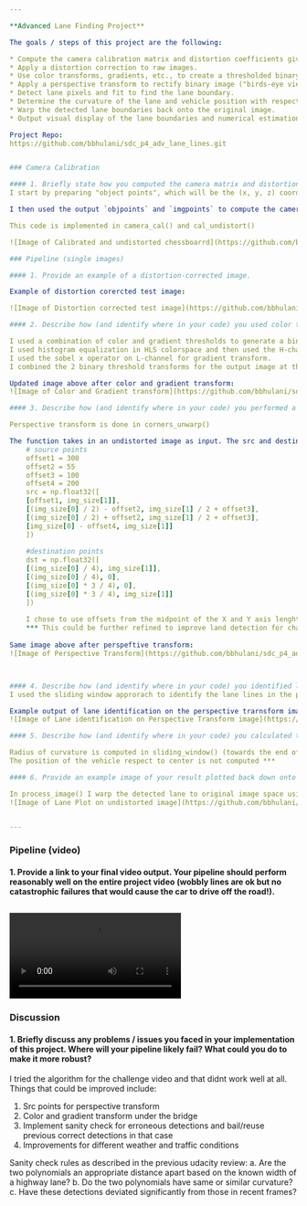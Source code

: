 ```yaml
---

**Advanced Lane Finding Project**

The goals / steps of this project are the following:

* Compute the camera calibration matrix and distortion coefficients given a set of chessboard images.
* Apply a distortion correction to raw images.
* Use color transforms, gradients, etc., to create a thresholded binary image.
* Apply a perspective transform to rectify binary image ("birds-eye view").
* Detect lane pixels and fit to find the lane boundary.
* Determine the curvature of the lane and vehicle position with respect to center.
* Warp the detected lane boundaries back onto the original image.
* Output visual display of the lane boundaries and numerical estimation of lane curvature and vehicle position.

Project Repo: 
https://github.com/bbhulani/sdc_p4_adv_lane_lines.git


### Camera Calibration

#### 1. Briefly state how you computed the camera matrix and distortion coefficients. Provide an example of a distortion corrected calibration image. 
I start by preparing "object points", which will be the (x, y, z) coordinates of the chessboard corners in the world. Here I am assuming the chessboard is fixed on the (x, y) plane at z=0, such that the object points are the same for each calibration image.  Thus, `objp` is just a replicated array of coordinates, and `objpoints` will be appended with a copy of it every time I successfully detect all chessboard corners in a test image.  `imgpoints` will be appended with the (x, y) pixel position of each of the corners in the image plane with each successful chessboard detection.  

I then used the output `objpoints` and `imgpoints` to compute the camera calibration and distortion coefficients using the `cv2.calibrateCamera()` function.  I applied this distortion correction to the test image using the `cv2.undistort()` function and obtained this result: 

This code is implemented in camera_cal() and cal_undistort()

![Image of Calibrated and undistorted chessboarrd](https://github.com/bbhulani/sdc_p4_adv_lane_lines/output_images/cal_undist_chessboard.png)

### Pipeline (single images)

#### 1. Provide an example of a distortion-corrected image. 

Example of distortion corercted test image:

![Image of Distortion corrected test image](https://github.com/bbhulani/sdc_p4_adv_lane_lines/output_images/distortion_corrected_test.png)

#### 2. Describe how (and identify where in your code) you used color transforms, gradients or other methods to create a thresholded binary image.  Provide an example of a binary image result.

I used a combination of color and gradient thresholds to generate a binary image color_gradient().  
I used histogram equalization in HLS colorspace and then used the H-channel to improve detection of lane in low-light conditions. 
I used the sobel x operator on L-channel for gradient transform. 
I combined the 2 binary threshold transforms for the output image at this stage. 

Updated image above after color and gradient transform:
![Image of Color and Gradient transform](https://github.com/bbhulani/sdc_p4_adv_lane_lines/output_images/color_gradient.png)

#### 3. Describe how (and identify where in your code) you performed a perspective transform and provide an example of a transformed image.

Perspective transform is done in corners_unwarp()

The function takes in an undistorted image as input. The src and destination pts are:
    # source points
    offset1 = 300
    offset2 = 55
    offset3 = 100
    offset4 = 200
    src = np.float32([
    [offset1, img_size[1]],
    [(img_size[0] / 2) - offset2, img_size[1] / 2 + offset3],
    [(img_size[0] / 2) + offset2, img_size[1] / 2 + offset3],
    [img_size[0] - offset4, img_size[1]]
    ])
      
    #destination points
    dst = np.float32([
    [(img_size[0] / 4), img_size[1]],
    [(img_size[0] / 4), 0],
    [(img_size[0] * 3 / 4), 0],
    [(img_size[0] * 3 / 4), img_size[1]]
    ])
    
    I chose to use offsets from the midpoint of the X and Y axis lenghts for src points. 
    *** This could be further refined to improve land detection for challenge video. Need more time to do that
    
Same image above after perspeftive transform:
![Image of Perspective Transform](https://github.com/bbhulani/sdc_p4_adv_lane_lines/output_images/perspective_transform.png)



#### 4. Describe how (and identify where in your code) you identified lane-line pixels and fit their positions with a polynomial?
I used the sliding window approrach to identify the lane lines in the perspective transformed image. Once the left lane and right lane pixels are identified I fit the pixels to a second order polynomial using np.polyfit. The left and right lane polynomials are smoothed so as to avoid transient changes in lane detection. 

Example output of lane identification on the perspective trarnsform image:
![Image of Lane identification on Perspective Transform image](https://github.com/bbhulani/sdc_p4_adv_lane_lines/output_images/sliding_window_test6.png)

#### 5. Describe how (and identify where in your code) you calculated the radius of curvature of the lane and the position of the vehicle with respect to center.

Radius of curvature is computed in sliding_window() (towards the end of the function!)
The position of the vehicle respect to center is not computed ***

#### 6. Provide an example image of your result plotted back down onto the road such that the lane area is identified clearly.

In process_image() I warp the detected lane to original image space using inverse perspective matrix (Minv). I then stack that on the undistorted image as show in example below
![Image of Lane Plot on undistorted image](https://github.com/bbhulani/sdc_p4_adv_lane_lines/output_images/lane_plot_test6.png)


---
```


### Pipeline (video)

#### 1. Provide a link to your final video output.  Your pipeline should perform reasonably well on the entire project video (wobbly lines are ok but no catastrophic failures that would cause the car to drive off the road!).

![Project video output](https://github.com/bbhulani/sdc_p4_adv_lane_lines/output_images/project_video_out.mp4)
---

### Discussion

#### 1. Briefly discuss any problems / issues you faced in your implementation of this project.  Where will your pipeline likely fail?  What could you do to make it more robust?

I tried the algorithm for the challenge video and that didnt work well at all. Things that could be improved include:
1. Src points for perspective transform
2. Color and gradient transform under the bridge
3. Implement sanity check for erroneous detections and bail/reuse previous correct detections in that case
4. Improvements for different weather and traffic conditions

Sanity check rules as described in the previous udacity review:
a. Are the two polynomials an appropriate distance apart based on the known width of a highway lane?
b. Do the two polynomials have same or similar curvature?
c. Have these detections deviated significantly from those in recent frames?
